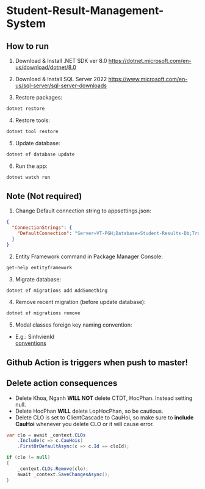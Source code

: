 # Student-Result-Management-System
## How to run
1. Download & Install .NET SDK ver 8.0
https://dotnet.microsoft.com/en-us/download/dotnet/8.0

2. Download & Install SQL Server 2022
https://www.microsoft.com/en-us/sql-server/sql-server-downloads

3. Restore packages:
```cmd
dotnet restore
```

4. Restore tools:
```cmd
dotnet tool restore
```

5. Update database:
```cmd
dotnet ef database update
```

6. Run the app:
```cmd
dotnet watch run
```

## Note (Not required)
1. Change Default connection string to appsettings.json:
```json
{
  "ConnectionStrings": {
	"DefaultConnection": "Server=VT-PGH;Database=Student-Results-Db;Trusted_Connection=True;MultipleActiveResultSets=true"
  }
}
```

2. Entity Framework command in Package Manager Console:
```cmd
get-help entityframework
```

3. Migrate database:
```cmd
dotnet ef migrations add AddSomething
```

4. Remove recent migration (before update database):
```cmd
dotnet ef migrations remove
```

5. Modal classes foreign key naming convention:
- E.g.: SinhvienId  
[conventions](https://learn.microsoft.com/en-us/ef/core/modeling/relationships/conventions)

## Github Action is triggers when push to master!

## Delete action consequences
- Delete Khoa, Nganh **WILL NOT** delete CTDT, HocPhan. Instead setting null.
- Delete HocPhan **WILL** delete LopHocPhan, so be cautious.
- Delete CLO is set to ClientCascade to CauHoi, so make sure to **include CauHoi** whenever you delete CLO or it will cause error.
```C#
var clo = await _context.CLOs
    .Include(c => c.CauHois)
    .FirstOrDefaultAsync(c => c.Id == cloId);

if (clo != null)
{
    _context.CLOs.Remove(clo);
    await _context.SaveChangesAsync();
}
```
